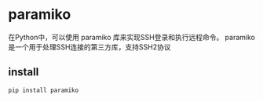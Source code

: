 # paramiko
在Python中，可以使用 paramiko 库来实现SSH登录和执行远程命令。 paramiko 是一个用于处理SSH连接的第三方库，支持SSH2协议

## install
```bash
pip install paramiko
```
